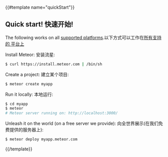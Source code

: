 {{#template name="quickStart"}}
## Quick start! 快速开始!

The following works on all [supported
platforms](https://github.com/meteor/meteor/wiki/Supported-Platforms).以下方式可以工作在[所有支持的
                                                                               平台上](https://github.com/meteor/meteor/wiki/Supported-Platforms)

Install Meteor: 安装流星: 

```bash
$ curl https://install.meteor.com | /bin/sh
```

Create a project: 建立某个项目:

```bash
$ meteor create myapp
```

Run it locally: 本地运行: 

```bash
$ cd myapp
$ meteor
# Meteor server running on: http://localhost:3000/
```

Unleash it on the world (on a free server we provide): 向全世界展示(在我们免费提供的服务器上):

```bash
$ meteor deploy myapp.meteor.com
```
{{/template}}